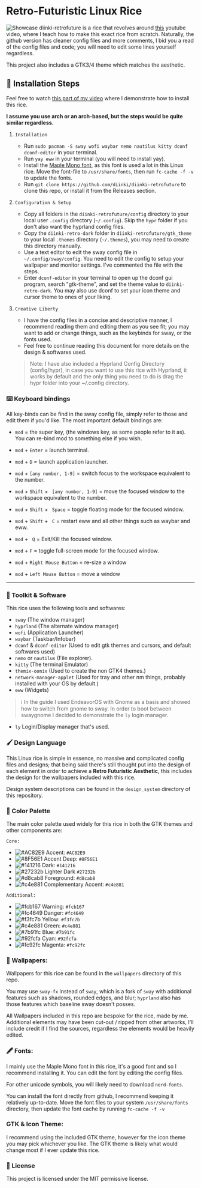 # Retro-Futuristic Linux Rice

![Showcase](screenshots/3.png)
diinki-retrofuture is a rice that revolves around [this](https://diinki.com) youtube
video, where I teach how to make this exact rice from scratch. Naturally, the github version
has cleaner config files and more comments, I bid you a read of the config files and code; you will need to
edit some lines yourself regardless.

This project also includes a GTK3/4 theme which matches the aesthetic.

## 📌 Installation Steps

Feel free to watch [this part of my video](https://diinki.com) where I demonstrate how to install this rice.

**I assume you use arch or an arch-based, but the steps would be quite similar regardless.**

1. `Installation`
   - Run `sudo pacman -S sway wofi waybar nemo nautilus kitty dconf dconf-editor` in your terminal.
   - Run `yay eww` in your terminal (you will need to install yay).
   - Install the [Maple Mono font](https://github.com/subframe7536/Maple-font), as this font is used a lot in this Linux rice. Move the font-file to `/usr/share/fonts`, then run `fc-cache -f -v` to update the fonts.
   - Run `git clone https://github.com/diinki/diinki-retrofuture` to clone this repo, or install it from the Releases section.
2. `Configuration & Setup`
   - Copy all folders in the `diinki-retrofuture/config` directory to your local user `.config` directory
     (`~/.config`). Skip the `hypr` folder if you don't also want the hyprland config files.
   - Copy the `diinki-retro-dark` folder in `diinki-retrofuture/gtk_theme` to your local `.themes` directory (`~/.themes`), you may need to create this directory manually.
   - Use a text editor to edit the sway config file in `~/.config/sway/config`. You need to edit the config
     to setup your wallpaper and monitor settings. I've commented the file with the steps.
   - Enter `dconf-editor` in your terminal to open up the dconf gui program, search "gtk-theme", and set the theme value to `diinki-retro-dark`. You may also use dconf to set your icon theme and cursor theme to ones of your liking.
3. `Creative Liberty`

   - I have the config files in a concise and descriptive manner, I recommend reading them and
     editing them as you see fit; you may want to add or change things, such as the keybinds for sway, or
     the fonts used.
   - Feel free to continue reading this document for more details on the design & softwares used.

   > Note: I have also included a Hyprland Config Directory (config/hypr), in case you want to use this rice with Hyprland,
   > it works by default and the only thing you need to do is drag the hypr folder into your ~/.config directory.

### ⌨️ Keyboard bindings

All key-binds can be find in the sway config file, simply refer to those and edit them if you'd like.
The most important default bindings are:

- `mod` = the super key, (the windows key, as some people refer to it as). You can re-bind mod to something else if you wish.

- `mod` + `Enter` = launch terminal.
- `mod` + `D` = launch application launcher.
- `mod` + `[any number, 1-9]` = switch focus to the workspace equivalent to the number.
- `mod` + `Shift` + ` [any number, 1-9]` = move the focused window to the workspace equivalent to the number.
- `mod` + `Shift` + ` Space` = toggle floating mode for the focused window.
- `mod` + `Shift` + ` C` = restart eww and all other things such as waybar and eww.
- `mod` + ` Q` = Exit/Kill the focused window.
- `mod` + `F` = toggle full-screen mode for the focused window.
- `mod` + `Right Mouse Button` = re-size a window
- `mod` + `Left Mouse Button` = move a window

---

### 💾 Toolkit & Software

This rice uses the following tools and softwares:

- `sway` (The window manager)
- `hyprland` (The alternate window manager)
- `wofi` (Application Launcher)
- `waybar` (Taskbar/Infobar)
- `dconf` & `dconf-editor` (Used to edit gtk themes and cursors, and default softwares used)
- `nemo` or `nautilus` (File explorer).
- `kitty` (The terminal Emulator)
- `themix-oomix` (Used to create the non GTK4 themes.)
- `network-manager-applet` (Used for tray and other nm things, probably installed with your OS by default.)
- `eww` (Widgets)

> ℹ️ In the guide I used EndeavorOS with Gnome as a basis and showed how to switch from gnome
> to sway. In order to boot between swaygnome I decided to demonstrate the `ly` login
> manager.

- `ly` Login/Display manager that's used.

### 🖌️ Design Language

This Linux rice is simple in essence, no massive and complicated config files and designs;
that being said there's still thought put into the design of each element in order to achieve a **Retro Futuristic Aesthetic**,
this includes the design for the wallpapers included with this rice.

Design system descriptions can be found in the `design_system` directory of this repository.

### 🎨 Color Palette

The main color palette used widely for this rice in both the GTK themes and other components are:

`Core:`

- ![#AC82E9](https://placehold.co/15x15/AC82E9/AC82E9.png) Accent: `#AC82E9`
- ![#8F56E1](https://placehold.co/15x15/8F56E1/8F56E1.png) Accent Deep: `#8F56E1`
- ![#141216](https://placehold.co/15x15/141216/141216.png) Dark: `#141216`
- ![#27232b](https://placehold.co/15x15/27232b/27232b.png) Lighter Dark `#27232b`
- ![#d8cab8](https://placehold.co/15x15/d8cab8/d8cab8.png) Foreground: `#d8cab8`
- ![#c4e881](https://placehold.co/15x15/c4e881/c4e881.png) Complementary Accent: `#c4e881`

`Additional:`

- ![#fcb167](https://placehold.co/15x15/fcb167/fcb167.png) Warning: `#fcb167`
- ![#fc4649](https://placehold.co/15x15/fc4649/fc4649.png) Danger: `#fc4649`
- ![#f3fc7b](https://placehold.co/15x15/f3fc7b/f3fc7b.png) Yellow: `#f3fc7b`
- ![#c4e881](https://placehold.co/15x15/c4e881/c4e881.png) Green: `#c4e881`
- ![#7b91fc](https://placehold.co/15x15/7b91fc/7b91fc.png) Blue: `#7b91fc`
- ![#92fcfa](https://placehold.co/15x15/92fcfa/92fcfa.png) Cyan: `#92fcfa`
- ![#fc92fc](https://placehold.co/15x15/fc92fc/fc92fc.png) Magenta: `#fc92fc`

### 🌆 Wallpapers:

Wallpapers for this rice can be found in the `wallpapers` directory of this repo.

You may use `sway-fx` instead of `sway`, which is a fork of `sway` with additional features
such as shadows, rounded edges, and blur; `hyprland` also has those features which baseline sway
doesn't posses.

All Wallpapers included in this repo are bespoke for the rice, made by me. Additional elements may
have been cut-out / ripped from other artworks, I'll include credit if I find the sources, regardless
the elements would be heavily edited.

### 🖋️ Fonts:

I mainly use the Maple Mono font in this rice, it's a good font and so I recommend installing it.
You can edit the font by editing the config files.

For other unicode symbols, you will likely need to download `nerd-fonts`.

You can install the font directly from github, I recommend keeping it relatively up-to-date. Move the font
files to your system `/usr/share/fonts` directory, then update the font cache by running `fc-cache -f -v`

### GTK & Icon Theme:

I recommend using the included GTK theme, however for the icon theme you may pick whichever you like. The
GTK theme is likely what would change most if I ever update this rice.

### 📜 License

This project is licensed under the MIT permissive license.

